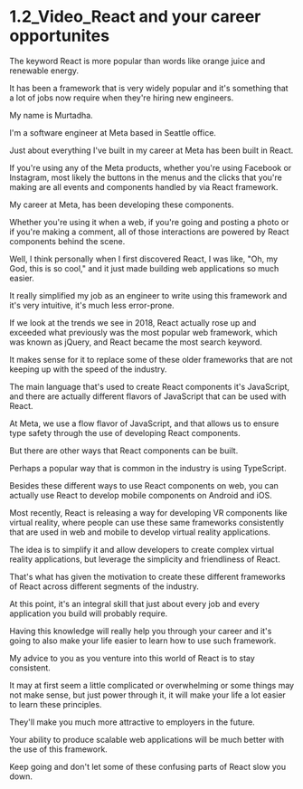 #  1.2_Video_React and your career opportunites

The keyword React is more popular than words like orange juice and renewable energy.

It has been a framework that is very widely popular and it's something that a lot of jobs now require when they're hiring new engineers.

My name is Murtadha.

I'm a software engineer at Meta based in Seattle office.

Just about everything I've built in my career at Meta has been built in React.

If you're using any of the Meta products, whether you're using Facebook or Instagram, most likely the buttons in the menus and the clicks that you're making are all events and components handled by via React framework.

My career at Meta, has been developing these components.

Whether you're using it when a web, if you're going and posting a photo or if you're making a comment, all of those interactions are powered by React components behind the scene.

Well, I think personally when I first discovered React, I was like, "Oh, my God, this is so cool," and it just made building web applications so much easier.

It really simplified my job as an engineer to write using this framework and it's very intuitive, it's much less error-prone.

If we look at the trends we see in 2018, React actually rose up and exceeded what previously was the most popular web framework, which was known as jQuery, and React became the most search keyword.

It makes sense for it to replace some of these older frameworks that are not keeping up with the speed of the industry.

The main language that's used to create React components it's JavaScript, and there are actually different flavors of JavaScript that can be used with React.

At Meta, we use a flow flavor of JavaScript, and that allows us to ensure type safety through the use of developing React components.

But there are other ways that React components can be built.

Perhaps a popular way that is common in the industry is using TypeScript.

Besides these different ways to use React components on web, you can actually use React to develop mobile components on Android and iOS.

Most recently, React is releasing a way for developing VR components like virtual reality, where people can use these same frameworks consistently that are used in web and mobile to develop virtual reality applications.

The idea is to simplify it and allow developers to create complex virtual reality applications, but leverage the simplicity and friendliness of React.

That's what has given the motivation to create these different frameworks of React across different segments of the industry.

At this point, it's an integral skill that just about every job and every application you build will probably require.

Having this knowledge will really help you through your career and it's going to also make your life easier to learn how to use such framework.

My advice to you as you venture into this world of React is to stay consistent.

It may at first seem a little complicated or overwhelming or some things may not make sense, but just power through it, it will make your life a lot easier to learn these principles.

They'll make you much more attractive to employers in the future.

Your ability to produce scalable web applications will be much better with the use of this framework.

Keep going and don't let some of these confusing parts of React slow you down.
